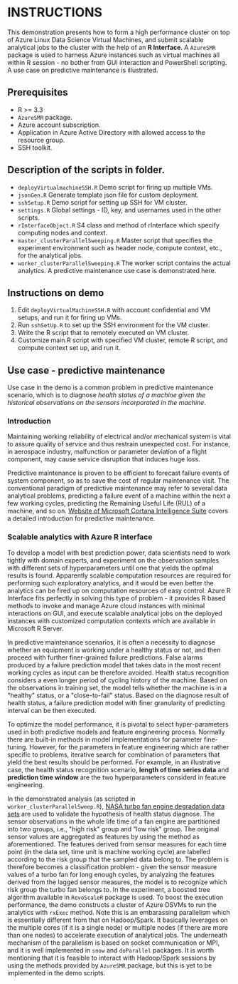 # INSTRUCTIONS
This demonstration presents how to form a high performance cluster on top of Azure Linux Data Science Virtual Machines, and submit scalable analytical jobs to the cluster with the help of an **R Interface**. A `AzureSMR` package is used to harness Azure instances such as virtual machines all within R session - no bother from GUI interaction and PowerShell scripting. A use case on predictive maintenance is illustrated. 

## Prerequisites
* R >= 3.3
* `AzureSMR` package.
* Azure account subscription.
* Application in Azure Active Directory with allowed access to the resource group.
* SSH toolkit.

## Description of the scripts in folder.
* `deployVirtualmachineSSH.R`
Demo script for firing up multiple VMs.
* `jsonGen.R`
Generate template json file for custom deployment.
* `sshSetup.R`
Demo script for setting up SSH for VM cluster.
* `settings.R`
Global settings - ID, key, and usernames used in the other scripts.
* `rInterfaceObject.R`
S4 class and method of rInterface which specify computing nodes and context.
* `master_clusterParallelSweeping.R`
Master script that specifies the experiment environment such as header
node, compute context, etc., for the analytical jobs. 
* `worker_clusterParallelSweeping.R`
The worker script contains the actual analytics. A predictive
maintenance use case is demonstrated here.

## Instructions on demo
1. Edit `deployVirtualMachineSSH.R` with account confidential and VM setups, and run it for firing up VMs.
2. Run `sshSetUp.R` to set up the SSH environment for the VM cluster. 
3. Write the R script that to remotely executed on VM cluster. 
4. Customize main.R script with specified VM cluster, remote R script, and compute context set up, and run it.

## Use case - predictive maintenance
Use case in the demo is a common problem in predictive maintenance scenario, which is to diagnose *health status of a machine given the historical observations on the sensors incorporated in the machine*.

### Introduction
Maintaining working reliability of electrical and/or mechanical system is vital to assure quality of service and thus restrain unexpected cost. For instance, in aerospace industry, malfunction or parameter deviation of a flight component, may cause service disruption that induces huge loss. 

Predictive maintenance is proven to be efficient to forecast failure events of system component, so as to save the cost of regular maintenance visit. The conventional paradigm of predictive maintenance may refer to several data analytical problems, predicting a failure event of a machine within the next a few working cycles, predicting the Remaining Useful Life (RUL) of a machine, and so on. [Website of Microsoft Cortana Intelligence Suite](https://gallery.cortanaintelligence.com/Collection/Predictive-Maintenance-Template-3) covers a detailed introduction for predictive maintenance. 

### Scalable analytics with Azure R interface
To develop a model with best prediction power, data scientists need to work tightly with domain experts, and experiment on the observation samples with different sets of hyperparameters until one that yields the optimal results is found. Apparently scalable computation resources are required for performing such exploratory analytics, and it would be even better the analytics can be fired up on computation resources of easy control. Azure R Interface fits perfectly in solving this type of problem - it provides R based methods to invoke and manage Azure cloud instances with minimal interactions on GUI, and execute scalable analytical jobs on the deployed instances with customized computation contexts which are available in Microsoft R Server. 

In predictive maintenance scenarios, it is often a necessity to diagnose whether an equipment is working under a healthy status or not, and then proceed with further finer-grained failure predictions. False alarms produced by a failure prediction model that takes data in the most recent working cycles as input can be therefore avoided. Health status recognition considers a even longer period of cycling history of the machine. Based on the observations in training set, the model tells whether the machine is in a "healthy" status, or a "close-to-fail" status. Based on the diagnose result of health status, a failure prediction model with finer granularity of predicting interval can be then executed. 

To optimize the model performance, it is pivotal to select hyper-parameters used in both predictive models and feature engineering process. Normally there are built-in methods in model implementations for parameter fine-tuning. However, for the parameters in feature engineering which are rather specific to problems, iterative search for combination of parameters that yield the best results should be performed. For example, in an illustrative case, the health status recognition scenario, **length of time series data** and **prediction time window** are the two hyperparameters considerd in feature engineering. 

In the demonstrated analysis (as scripted in `worker_clusterParallelSweep.R`), [NASA turbo fan engine degradation data sets](https://ti.arc.nasa.gov/tech/dash/pcoe/prognostic-data-repository/) are used to validate the hypothesis of health status diagnose. The sensor observations in the whole life time of a fan engine are partitioned into two groups, i.e., "high risk" group and "low risk" group. The original sensor values are aggregated as features by using the method as aforementioned. The features derived from sensor measures for each time point (in the data set, time unit is machine working cycle) are labelled according to the risk group that the sampled data belong to. The problem is therefore becomes a classification problem - given the sensor measure values of a turbo fan for long enough cycles, by analyzing the features derived from the lagged sensor measures, the model is to recognize which risk group the turbo fan belongs to. In the experiment, a boosted tree algorithm available in `RevoScaleR` package is used. To boost the execution performance, the demo constructs a cluster of Azure DSVMs to run the analytics with `rxExec` method. Note this is an embarassing parallelism which is essentially different from that on Hadoop/Spark. It basically leverages on the multiple cores (if it is a single node) or multiple nodes (if there are more than one nodes) to accelerate execution of analytical jobs. The underneath mechanism of the parallelism is based on socket communication or MPI, and it is well implemented in `snow` and `doParallel` packages. It is worth mentioning that it is feasible to interact with Hadoop/Spark sessions by using the methods provided by `AzureSMR` package, but this is yet to be implemented in the demo scripts. 
